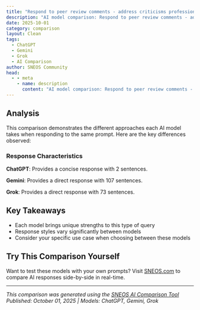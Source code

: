```yaml
---
title: "Respond to peer review comments - address criticisms professionally"
description: "AI model comparison: Respond to peer review comments - address criticisms professionally..."
date: 2025-10-01
category: comparison
layout: Clean
tags:
  - ChatGPT
  - Gemini
  - Grok
  - AI Comparison
author: SNEOS Community
head:
  - - meta
    - name: description
      content: "AI model comparison: Respond to peer review comments - address criticisms professionally..."
---
```


<ChatComparison
  title="Respond to peer review comments - address criticisms professionally"
  prompt="Respond to peer review comments - address criticisms professionally"
  :responses='{"ChatGPT": "Certainly! Please provide the peer review comments you would like me to help you respond to.", "Gemini": "Okay, let\u0027s break down how to respond to peer review comments professionally and effectively. I\u0027ll give you a template and then we can work together on specific examples if you provide them.\n\n**The Core Principles of a Good Response:**\n\n* **Be Respectful and Appreciative:** Remember, reviewers are volunteering their time to help improve your work. Even if you disagree, thank them for their efforts.\n* **Be Clear and Concise:** Make it easy for the editor and reviewers to understand what you did in response to each comment.\n* **Be Specific:** Refer to the reviewer\u0027s comment by number (e.g., \u0022Response to Reviewer 1, Comment 3\u0022).\n* **Be Honest:** If you made a mistake, admit it. If you disagree, explain why, providing evidence to support your position.\n* **Be Constructive:** Focus on improving the manuscript.\n* **Be Timely:** Respond within the timeframe provided by the journal.\n* **Follow Journal Guidelines:** Some journals have specific formatting requirements for responses. Check the instructions.\n\n**General Template for Responding to Reviewers:**\n\n\u0060\u0060\u0060\n**To the Editor and Reviewers:**\n\nThank you very much for your time and insightful comments on our manuscript, \u0022[Manuscript Title]\u0022 (Manuscript ID: [Manuscript ID]). We have carefully considered all of your suggestions and have revised the manuscript accordingly. Our responses to each comment are detailed below.\n\n**Reviewer 1:**\n\n* **Comment 1:** [Quote the reviewer\u0027s comment verbatim]\n * **Response:** [Your response. This should clearly state what you did (e.g., \u0022We have revised the text to clarify this point,\u0022 \u0022We have added a new section to address this issue,\u0022 \u0022We respectfully disagree with this suggestion because...\u0022). If you made changes, indicate where they are in the revised manuscript (e.g., \u0022See lines 120-125\u0022). If you didn\u0027t make changes, explain why.]\n\n* **Comment 2:** [Quote the reviewer\u0027s comment verbatim]\n * **Response:** [Your response]\n\n[And so on for each comment from Reviewer 1]\n\n**Reviewer 2:**\n\n* **Comment 1:** [Quote the reviewer\u0027s comment verbatim]\n * **Response:** [Your response]\n\n[And so on for each comment from Reviewer 2]\n\n**Changes to the Manuscript:**\n\n* [Optional: A brief summary of the major changes made to the manuscript in response to the reviewers\u0027 comments. This can be helpful for the editor.]\n\nWe believe that the revisions have significantly improved the manuscript. Thank you again for your valuable feedback.\n\nSincerely,\n\n[Your Name(s)]\n\u0060\u0060\u0060\n\n**Key Phrases to Use:**\n\n* **Expressing Gratitude:**\n * \u0022We thank the reviewer for this helpful suggestion.\u0022\n * \u0022We appreciate the reviewer\u0027s insightful comments.\u0022\n * \u0022We are grateful for the reviewer\u0027s careful reading of our manuscript.\u0022\n* **Acknowledging the Comment:**\n * \u0022We agree with the reviewer that...\u0022\n * \u0022The reviewer raises an important point about...\u0022\n * \u0022We understand the reviewer\u0027s concern regarding...\u0022\n* **Describing Changes Made:**\n * \u0022We have revised the manuscript to address this comment. Specifically, we have...\u0022\n * \u0022We have added a new paragraph/section to clarify this point (see lines X-Y).\u0022\n * \u0022We have rephrased this sentence to improve clarity (see line Z).\u0022\n * \u0022Following the reviewer\u0027s suggestion, we have...\u0022\n * \u0022We have incorporated this suggestion into the discussion (see lines A-B).\u0022\n* **Respectfully Disagreeing:**\n * \u0022While we appreciate the reviewer\u0027s suggestion, we believe that...\u0022\n * \u0022We respectfully disagree with this interpretation because...\u0022\n * \u0022Although we understand the reviewer\u0027s concern, we feel that changing this would...\u0022\n * \u0022We considered this approach but ultimately decided that... Our reasoning is as follows...\u0022\n * \u0022The reviewer is correct that... However, this is beyond the scope of the current study, which focuses on...\u0022 (If the suggestion is valid but outside the current scope)\n* **Admitting a Mistake:**\n * \u0022We apologize for this oversight. We have corrected this error in the revised manuscript.\u0022\n * \u0022The reviewer is correct. We have updated the figure/table to reflect this change.\u0022\n* **Explaining Limitations (if applicable):**\n * \u0022We acknowledge that this is a limitation of our study. We have added a statement to this effect in the discussion section (see lines X-Y).\u0022\n * \u0022Ideally, we would have liked to [do something], but this was not feasible due to [reason]. We have mentioned this limitation in the manuscript.\u0022\n* **Referring to the Manuscript:**\n * \u0022See lines X-Y in the revised manuscript.\u0022\n * \u0022This is now addressed in the revised manuscript (see Section Z).\u0022\n* **When unable to perform suggested changes:**\n * \u0022We appreciate the reviewer\u0027s suggestion but unfortunately, we do not have access to the data necessary to conduct this analysis.\u0022\n * \u0022While we agree that this would be valuable, performing [Suggested change] is beyond the scope of this study and would require significant additional resources.\u0022\n\n**How to Handle Specific Scenarios:**\n\n* **Conflicting Reviews:** If reviewers disagree with each other, acknowledge both viewpoints and explain your decision. You might say something like: \u0022Reviewer 1 suggested X, while Reviewer 2 suggested Y. We have chosen to follow Reviewer 1\u0027s suggestion because [reason].\u0022\n* **Unclear Comments:** If you don\u0027t understand a comment, ask for clarification (either to the editor or, if possible, directly to the reviewer). You could say: \u0022We are unclear on what the reviewer is suggesting here. Could the reviewer please provide more detail?\u0022 (Do this through the editor).\n* **Comments You Disagree With:** This is where it\u0027s crucial to be respectful but firm. Explain your reasoning clearly and provide evidence to support your position. Avoid being defensive or dismissive.\n* **Too Many Comments:** It can be overwhelming to receive a lot of feedback. Take a break, prioritize the most important comments, and address them systematically. Don\u0027t be afraid to ask for an extension from the editor if you need more time.\n* **Contradictory Comments:** If you receive conflicting comments, address both, stating why you have chosen to address one over the other, or if you\u0027ve addressed both, explain how.\n\n**Let\u0027s Practice!**\n\nTo make this more concrete, give me an example of a peer review comment you\u0027ve received (or a hypothetical one) and let\u0027s craft a response together. For example:\n\n**Example Comment:** \u0022The introduction is too long and lacks a clear statement of the research question.\u0022\n\nWhat would be a good response to this? Let\u0027s work through it. I can help you structure your response, suggest appropriate language, and ensure you\u0027re addressing the criticism effectively.\n", "Grok": "Responding to peer review comments professionally is crucial for maintaining a constructive dialogue, demonstrating your commitment to improving your work, and building a positive relationship with reviewers. Below is a guide on how to address criticisms in a professional manner, along with a template and examples.\n\n---\n\n### **General Guidelines for Responding to Peer Review Comments**\n1. **Start with Gratitude**: Thank the reviewer for their time and feedback, even if the criticism feels harsh. This sets a positive tone.\n2. **Be Respectful and Objective**: Avoid defensiveness or emotional language. Focus on the content of the feedback, not the tone.\n3. **Acknowledge the Criticism**: Show that you understand the reviewer\u2019s point by summarizing or restating their concern briefly.\n4. **Provide a Clear Response**: Explain how you have addressed (or plan to address) the issue, or provide a reasoned explanation if you disagree.\n5. **Be Concise and Specific**: Avoid lengthy justifications. Reference specific sections, data, or changes made in your work.\n6. **Use a Professional Tone**: Keep your language formal and polite, avoiding sarcasm or frustration.\n\n---\n\n### **Structure for Responding to Peer Review Comments**\n1. **Thank the Reviewer**: Acknowledge their effort.\n2. **Summarize the Comment**: Briefly restate their critique to show understanding.\n3. **Explain Your Action/Revision**: Describe how you addressed the issue (e.g., changes made, additional analysis, or clarification).\n4. **Justify Disagreement (if applicable)**: If you disagree, provide a logical, evidence-based rationale without being confrontational.\n5. **Close Politely**: Reiterate appreciation for their input.\n\n---\n\n### **Example Template**\n**Dear Reviewer [Number/Name],**\n\nThank you for taking the time to review my work and for providing valuable feedback. I appreciate your insights and have carefully considered your comments to improve the manuscript.\n\n**Regarding your comment on [specific issue]:** I understand your concern that [summarize their critique]. In response, I have [explain action taken, e.g., revised the section, added data, clarified the point]. You can find these changes in [specific location, e.g., Section 3, Page 5]. If this does not fully address your concern, I am happy to discuss further or make additional revisions.\n\n(If disagreeing:) While I respectfully differ on [specific point], I believe [provide rationale or evidence supporting your position]. I hope this explanation clarifies my approach, and I\u2019m open to alternative suggestions.\n\nThank you again for your thoughtful feedback, which has helped strengthen this work.\n\nSincerely, \n[Your Name]\n\n---\n\n### **Examples of Responses to Specific Criticisms**\n\n#### **Example 1: Addressing a Valid Criticism**\n**Comment:** \u201CThe methodology section lacks detail on participant selection criteria, making it hard to assess the validity of the results.\u201D \n**Response:** \nDear Reviewer 1, \nThank you for your thorough review and insightful feedback. I appreciate your point about the lack of detail in the methodology section regarding participant selection criteria. In response, I have added a detailed description of the criteria, including age range, inclusion/exclusion factors, and recruitment process, which can be found in Section 2.3 on Page 7 of the revised manuscript. I hope this provides the necessary clarity, and I welcome any further suggestions. \nThank you again for helping improve this section. \nSincerely, \n[Your Name]\n\n#### **Example 2: Disagreeing Respectfully**\n**Comment:** \u201CThe conclusion overstates the implications of the findings, given the small sample size.\u201D \n**Response:** \nDear Reviewer 2, \nThank you for reviewing my manuscript and for your constructive feedback. I understand your concern that the conclusion may overstate the implications due to the small sample size. While I have toned down some of the language in the conclusion (see revised text on Page 15), I believe the findings still suggest meaningful trends, as supported by [cite specific evidence or statistical significance]. I have also added a limitation statement acknowledging the sample size and the need for future research, which can be found in Section 5.2. I hope this strikes a balance, and I\u2019m open to additional revisions if you feel this is still overstated. \nThank you once again for your helpful input. \nSincerely, \n[Your Name]\n\n#### **Example 3: Addressing a Misunderstanding**\n**Comment:** \u201CThe data in Table 2 appears inconsistent with the text description on Page 10.\u201D \n**Response:** \nDear Reviewer 3, \nThank you for your careful review and for pointing out the apparent inconsistency between Table 2 and the description on Page 10. I apologize for the lack of clarity in my wording. To address this, I have revised the text on Page 10 to accurately reflect the data presented in Table 2, ensuring consistency in the reported values. I hope this resolves the issue, and I\u2019m happy to make further adjustments if needed. \nThank you again for catching this and helping improve the manuscript\u2019s clarity. \nSincerely, \n[Your Name]\n\n---\n\n### **Additional Tips**\n- **Address Every Comment**: Even minor comments should be acknowledged. If a comment is unclear, politely ask for clarification.\n- **Track Changes**: If submitting a revised manuscript, highlight changes (e.g., using track changes or a summary table of revisions) to make it easy for reviewers to see your updates.\n- **Stay Calm**: If a comment feels overly critical, take time to process it before responding. Focus on the intent to improve your work.\n- **Seek Input if Needed**: If you\u2019re unsure how to respond, consult a colleague or mentor for advice on handling specific criticisms.\n\nBy following these guidelines, you can turn peer review feedback into an opportunity to enhance your work while maintaining professionalism and respect. If you have specific peer review comments you\u2019d like help responding to, feel free to share them, and I can assist with tailored responses!"}' 
  published-date="10:20"
/>

## Analysis

This comparison demonstrates the different approaches each AI model takes when responding to the same prompt. Here are the key differences observed:

### Response Characteristics

**ChatGPT**: Provides a concise response with 2 sentences. 

**Gemini**: Provides a direct response with 107 sentences. 

**Grok**: Provides a direct response with 73 sentences. 

## Key Takeaways

- Each model brings unique strengths to this type of query
- Response styles vary significantly between models
- Consider your specific use case when choosing between these models

## Try This Comparison Yourself

Want to test these models with your own prompts? Visit [SNEOS.com](https://sneos.com) to compare AI responses side-by-side in real-time.

---

*This comparison was generated using the [SNEOS AI Comparison Tool](https://sneos.com)*
*Published: October 01, 2025 | Models: ChatGPT, Gemini, Grok*
